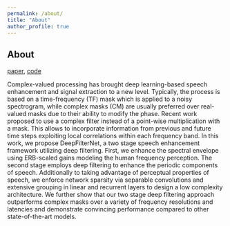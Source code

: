 ```yaml
---
permalink: /about/
title: "About"
author_profile: true
---
```


## About

[paper](https://arxiv.org/pdf/2110.05588.pdf), [code](https://github.com/Rikorose/DeepFilterNet)

Complex-valued processing has brought deep learning-based speech enhancement and signal extraction to a new level. Typically, the process is based on a time-frequency (TF) mask which is applied to a noisy spectrogram, while complex masks (CM) are usually preferred over real-valued masks due to their ability to modify the phase. Recent work proposed to use a complex filter instead of a point-wise multiplication with a mask. This allows to incorporate information from previous and future time steps exploiting local correlations within each frequency band. In this work, we propose DeepFilterNet, a two stage speech enhancement framework utilizing deep filtering. First, we enhance the spectral envelope using ERB-scaled gains modeling the human frequency perception. The second stage employs deep filtering to enhance the periodic components of speech. Additionally to taking advantage of perceptual properties of speech, we enforce network sparsity via separable convolutions and extensive grouping in linear and recurrent layers to design a low complexity architecture. We further show that our two stage deep filtering approach outperforms complex masks over a variety of frequency resolutions and latencies and demonstrate convincing performance compared to other state-of-the-art models.
